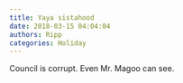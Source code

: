 ```yaml
---
title: Yaya sistahood
date: 2018-03-15 04:04:04
authors: Ripp
categories: Holiday
---
```


 Council is corrupt. Even Mr. Magoo can see.